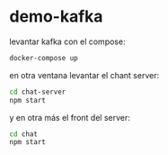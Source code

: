# demo-kafka

levantar kafka con el compose:
```bash
docker-compose up
```

en otra ventana levantar el chant server:
```bash
cd chat-server
npm start
```

y en otra más el front del server:
```bash
cd chat
npm start
```